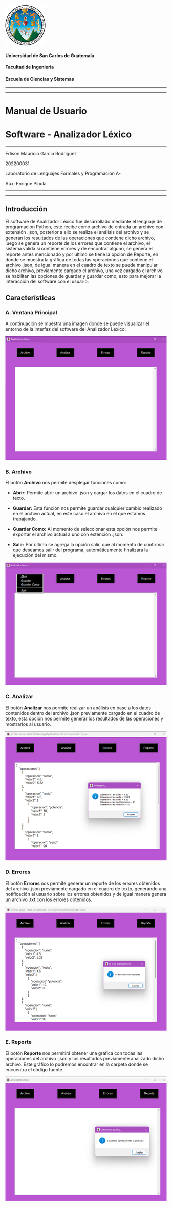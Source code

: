                 
![Logo-Usac](imagenes/logo.png "Logotipo USAC") 

#### Universidad de San Carlos de Guatemala
#### Facultad de Ingenieria
#### Escuela de Ciencias y Sistemas

---
---

# Manual de Usuario
# Software - Analizador Léxico

---

Edison Mauricio García Rodríguez

202200031

Laboratorio de Lenguajes Formales y Programación A-

Aux: Enrique Pinula

---
---

## Introducción 

El software de Analizador Léxico fue desarrollado mediante el lenguaje de programación Python, este recibe como archivo de entrada un archivo con extensión .json, posterior a ello se realiza el análisis del archivo y se generan los resultados de las operaciones que contiene dicho archivo, luego se genera un reporte de los errores que contiene el archivo, el sistema valida si contiene errores y de encontrar alguno, se genera el reporte antes mencionado y por último se tiene la opción de Reporte, en donde se muestra la gráfica de todas las operaciones que contiene el archivo .json, de igual manera en el cuadro de texto se puede manipular dicho archivo, previamente cargado el archivo, una vez cargado el archivo se habilitan las opciones de guardar y guardar como, esto para mejorar la interacción del software con el usuario.

## Características
### A. Ventana Principal
A continuación se muestra una imagen donde se puede visualizar el entorno de la interfaz del software del Analizador Léxico:

![VPrincipal](imagenes/image1.png "Ventana Principal")

### B. Archivo
El botón **Archivo** nos permite desplegar funciones como:
* **Abrir:** Permite abrir un archivo .json y cargar los datos en el cuadro de texto.

* **Guardar:** Esta función nos permite guardar cualquier cambio realizado en el archivo actual, en este caso el archivo en el que estamos trabajando.

* **Guardar Como:** Al momento de seleccionar esta opción nos permite exportar el archivo actual a uno con extención .json.

* **Salir:** Por último se agrega la opción salir, que al momento de confirmar que deseamos salir del programa, automáticamente finalizará la ejecución del mismo.

![ButtonArchivo](imagenes/image2.png "Botón Archivo")

### C. Analizar
El botón **Analizar** nos permite realizar un análisis en base a los datos contenidos dentro del archivo .json previamente cargado en el cuadro de texto, esta opción nos permite generar los resultados de las operaciones y mostrarlos al usuario.

![ButtonAnalizar](imagenes/image3.png "Botón Analizar")

### D. Errores
El botón **Errores** nos permite generar un reporte de los errores obtenidos del archivo .json previamente cargado en el cuadro de texto, generando una notificación al usuario sobre los errores obtenidos y de igual manera genera un archivo .txt con los errores obtenidos.

![ButtonErrores](imagenes/image4.png "Botón Errores")

### E. Reporte
El botón **Reporte** nos permitirá obtener una gráfica con todas las operaciones del archivo .json y los resultados previamente analizado dicho archivo. Este gráfico lo podremos encontrar en la carpeta donde se encuentra el código fuente.

![ButtonReporte](imagenes/image5.png "Botón Reporte")

